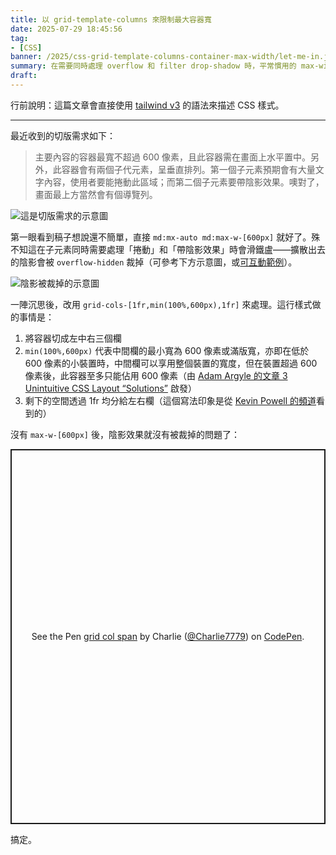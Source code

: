 ```yaml
---
title: 以 grid-template-columns 來限制最大容器寬
date: 2025-07-29 18:45:56
tag:
- [CSS]
banner: /2025/css-grid-template-columns-container-max-width/let-me-in.jpg
summary: 在需要同時處理 overflow 和 filter drop-shadow 時，平常慣用的 max-width 配 margin-inline 的寫法可能會讓陰影⋯⋯看起來有點問題 🌚
draft: 
---
```


行前說明：這篇文章會直接使用 [tailwind v3](https://v3.tailwindcss.com/) 的語法來描述 CSS 樣式。

---

最近收到的切版需求如下：

> 主要內容的容器最寬不超過 600 像素，且此容器需在畫面上水平置中。另外，此容器會有兩個子代元素，呈垂直排列。第一個子元素預期會有大量文字內容，使用者要能捲動此區域；而第二個子元素要帶陰影效果。噢對了，畫面最上方當然會有個導覽列。

![這是切版需求的示意圖](/2025/css-grid-template-columns-container-max-width/layout.png)

第一眼看到稿子想說還不簡單，直接 `md:mx-auto md:max-w-[600px]` 就好了。殊不知這在子元素同時需要處理「捲動」和「帶陰影效果」時會滑鐵盧——擴散出去的陰影會被 `overflow-hidden` 裁掉（可參考下方示意圖，或[可互動範例](https://codepen.io/Charlie7779/pen/gbaLXOZ)）。

![陰影被裁掉的示意圖](/2025/css-grid-template-columns-container-max-width/drop-shadow-is-cut.png)

一陣沉思後，改用 `grid-cols-[1fr,min(100%,600px),1fr]` 來處理。這行樣式做的事情是：

1. 將容器切成左中右三個欄
2. `min(100%,600px)` 代表中間欄的最小寬為 600 像素或滿版寬，亦即在低於 600 像素的小裝置時，中間欄可以享用整個裝置的寬度，但在裝置超過 600 像素後，此容器至多只能佔用 600 像素（由 [Adam Argyle 的文章 3 Unintuitive CSS Layout “Solutions”](https://nerdy.dev/3-unintuitive-layout-solutions#intrinsically-responsive-grid-columns) 啟發）
3. 剩下的空間透過 1fr 均分給左右欄（這個寫法印象是從 [Kevin Powell 的頻道](https://www.youtube.com/@KevinPowell)看到的）

沒有 `max-w-[600px]` 後，陰影效果就沒有被裁掉的問題了：

<p class="codepen" data-height="600" data-default-tab="result" data-slug-hash="myeOqbz" data-pen-title="grid col span" data-preview="true" data-user="Charlie7779" style="height: 600px; box-sizing: border-box; display: flex; align-items: center; justify-content: center; border: 2px solid; margin: 1em 0; padding: 1em;">
  <span>See the Pen <a href="https://codepen.io/Charlie7779/pen/myeOqbz">
  grid col span</a> by Charlie (<a href="https://codepen.io/Charlie7779">@Charlie7779</a>)
  on <a href="https://codepen.io">CodePen</a>.</span>
</p>
<script async src="https://public.codepenassets.com/embed/index.js"></script>

搞定。
